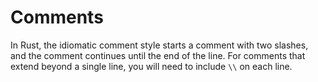 # Comments

In Rust, the idiomatic comment style starts a comment with two slashes, and the comment continues until the end of the line.
For comments that extend beyond a single line, you will need to include ```\\``` on each line.